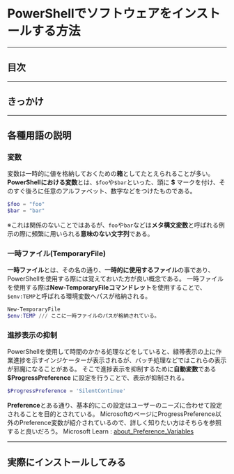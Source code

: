 <!--
 リファレンス

 Qiita：https://qiita.com/ryome/items/f2a0bc2de007da30bbfd
 （nvmのインストール方法【Node Version Manager】）

-->

# PowerShellでソフトウェアをインストールする方法

---

## 目次

---

## きっかけ

---

## 各種用語の説明

### 変数

変数は一時的に値を格納しておくための**箱**としてたとえられることが多い。
**PowerShellにおける変数**とは、`$foo`や`$bar`といった、頭に **$** マークを付け、そのすぐ後ろに任意のアルファベット、数字などをつけたものである。

```powershell
$foo = "foo"
$bar = "bar"
```

※これは関係のないことではあるが、`foo`や`bar`などは**メタ構文変数**と呼ばれる例示の際に頻繁に用いられる**意味のない文字列**である。

### 一時ファイル(TemporaryFile)

**一時ファイル**とは、その名の通り、**一時的に使用するファイル**の事であり、PowerShellを使用する際には覚えておいた方が良い概念である。
一時ファイルを使用する際は**New-TemporaryFileコマンドレット**を使用することで、`$env:TEMP`と呼ばれる環境変数へパスが格納される。

```powershell
New-TemporaryFile
$env:TEMP /// ここに一時ファイルのパスが格納されている。
```

### 進捗表示の抑制

PowerShellを使用して時間のかかる処理などをしていると、緑帯表示の上に作業進捗を示すインジケーターが表示されるが、バッチ処理などではこれらの表示が邪魔になることがある。
そこで進捗表示を抑制するために**自動変数**である **$ProgressPreference** に設定を行うことで、表示が抑制される。

```powershell
$ProgressPreference = 'SilentContinue'
```

**Preference**とある通り、基本的にこの設定はユーザーのニーズに合わせて設定されることを目的とされている。
MicrosoftのページにProgressPreference以外のPreference変数が紹介されているので、詳しく知りたい方はそちらを参照すると良いだろう。
Microsoft Learn : [about_Preference_Variables](https://learn.microsoft.com/ja-jp/powershell/module/microsoft.powershell.core/about/about_preference_variables?view=powershell-7.5)

---

## 実際にインストールしてみる

